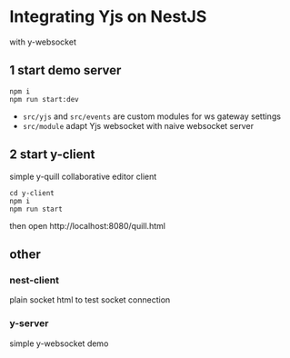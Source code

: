 # Integrating Yjs on NestJS 
with y-websocket


## 1 start demo server
```
npm i 
npm run start:dev
```
+ `src/yjs` and `src/events` are custom modules for ws gateway settings
+ `src/module` adapt Yjs websocket with naive websocket server

## 2 start y-client
simple y-quill collaborative editor client
```
cd y-client
npm i
npm run start
```
then open http://localhost:8080/quill.html


## other
### nest-client
plain socket html to test socket connection
### y-server
simple y-websocket demo

